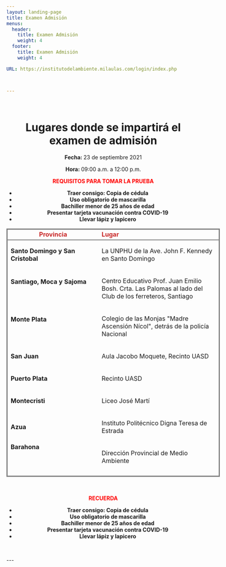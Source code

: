 ```yaml
---
layout: landing-page
title: Examen Admisión
menus:
  header:
    title: Examen Admisión
    weight: 4
  footer:
    title: Examen Admisión
    weight: 4

URL: https://institutodelambiente.milaulas.com/login/index.php



---
```

<p>&nbsp;</p>
<h1 style="text-align: center;"><b>Lugares donde se impartir&aacute; el examen de </b><b>admisi&oacute;n</b></h1>
<p><b></b></p>
<p style="text-align: center;"><b>Fecha: </b>23 de septiembre 2021</p>
<p style="text-align: center;"><b>Hora: </b>09:00 a.m. a 12:00 p.m.</p>
<p style="text-align: center;"><span style="color: #ff0000;"><b>REQUISITOS PARA TOMAR LA PRUEBA<br /></b></span></p>
<ul>
<li style="text-align: center;"><b>Traer consigo: Copia de c&eacute;dula</b></li>
<li style="text-align: center;"><b>Uso obligatorio de mascarilla</b></li>
<li style="text-align: center;"><b>Bachiller menor de 25 a&ntilde;os de edad</b></li>
<li style="text-align: center;"><b>Presentar tarjeta vacunaci&oacute;n contra COVID-19</b></li>
<li style="text-align: center;"><b>Llevar l&aacute;piz y lapicero</b></li>
</ul>
<p style="text-align: center;"></p>
<!-- Este comentario es visible solo en el editor fuente -->
<table class="demoTable" style="height: 646px; width: 556px; margin-left: auto; margin-right: auto; border-style: solid;">
<thead>
<tr style="height: 18px;">
<td style="width: 232.283px; text-align: center; height: 18px;"><strong><span style="color: #c82828;">Provincia</span></strong></td>
<td style="width: 316.367px; height: 18px;"><strong><span style="color: #c82828;">Lugar</span></strong></td>
</tr>
</thead>
<tbody>
<tr style="height: 64px;">
<td style="width: 232.283px; height: 64px; text-align: left;">
<p><b>Santo Domingo y San Cristobal</b></p>
</td>
<td style="width: 316.367px; height: 64px; text-align: left;">
<p>La UNPHU de la Ave. John F. Kennedy en Santo Domingo</p>
</td>
</tr>
<tr style="height: 82px;">
<td style="width: 232.283px; height: 82px; text-align: left;">
<p><b>Santiago, Moca y Sajoma</b></p>
<p><b>&nbsp;</b></p>
</td>
<td style="width: 316.367px; height: 82px; text-align: left;">
<p>Centro Educativo Prof. Juan Emilio Bosh. Crta. Las Palomas al lado del Club de los ferreteros, Santiago</p>
</td>
</tr>
<tr style="height: 78px;">
<td style="width: 232.283px; height: 78px; text-align: left;">
<p><b>Monte Plata</b></p>
<p><b>&nbsp;</b></p>
</td>
<td style="width: 316.367px; height: 78px; text-align: left;">
<p>Colegio de las Monjas "Madre Ascensi&oacute;n N&iacute;col", detr&aacute;s de la polic&iacute;a Nacional</p>
</td>
</tr>
<tr style="height: 46px;">
<td style="width: 232.283px; height: 46px; text-align: left;">
<p><b>San Juan</b></p>
</td>
<td style="width: 316.367px; height: 46px; text-align: left;">
<p>Aula Jacobo Moquete, Recinto UASD</p>
</td>
</tr>
<tr style="height: 46px;">
<td style="width: 232.283px; height: 46px; text-align: left;">
<p><b>Puerto Plata</b></p>
</td>
<td style="width: 316.367px; height: 46px; text-align: left;">
<p>Recinto UASD</p>
</td>
</tr>
<tr style="height: 46px;">
<td style="width: 232.283px; height: 46px; text-align: left;">
<p><b>Montecristi</b></p>
</td>
<td style="width: 316.367px; height: 46px; text-align: left;">
<p>Liceo Jos&eacute; Mart&iacute;</p>
</td>
</tr>
<tr style="height: 64px;">
<td style="width: 232.283px; height: 64px; text-align: left;">
<p><b>Azua</b></p>
</td>
<td style="width: 316.367px; height: 64px; text-align: left;">
<p>Instituto Polit&eacute;cnico Digna Teresa de Estrada</p>
</td>
</tr>
<tr style="height: 64px;">
<td style="width: 232.283px; height: 64px; text-align: left;"><strong>Barahona</strong>
<p><strong>&nbsp;</strong></p>
</td>
<td style="width: 316.367px; height: 64px; text-align: left;">
<p>Direcci&oacute;n Provincial de Medio Ambiente</p>
</td>
</tr>
<tr style="height: 46px;">
<td style="width: 232.283px; height: 46px; text-align: left;"><strong>Pedernales</strong></td>
<td style="width: 316.367px; height: 46px; text-align: left;">
<p>Direcci&oacute;n Provincial de Medio Ambiente</p>
</td>
</tr>
<tr style="height: 46px;">
<td style="width: 232.283px; height: 46px; text-align: left;"><strong>Neiba</strong></td>
<td style="width: 316.367px; height: 46px; text-align: left;">
<p>Escuela Vocacional de las Fuerzas Armadas</p>
</td>
</tr>
<tr style="height: 46px;">
<td style="width: 232.283px; height: 46px; text-align: left;"><strong>La descubierta</strong></td>
<td style="width: 316.367px; height: 46px; text-align: left;">
<p>Centro Cultural Yolanda Mendez</p>
<p></p>
</td>
</tr>
<tr>
<td style="width: 232.283px; text-align: left;"><strong>Dajab&oacute;n</strong></td>
<td style="width: 316.367px; text-align: left;">
<p>Sal&oacute;n de Villas Codevi / Zona Franca</p>
<p></p>
</td>
</tr>
<tr>
<td style="width: 232.283px; text-align: left;"><strong>San Francisco<br /></strong></td>
<td style="width: 316.367px; text-align: left;">
<p>Ciudad Ganadera</p>
<p></p>
</td>
</tr>
<tr>
<td style="width: 232.283px; text-align: left;"><strong>Monse&ntilde;or Nouel y La Vega<br /></strong></td>
<td style="width: 316.367px; text-align: left;">
<p>Instituto del Ambiente, Jarabacoa</p>
<p></p>
</td>
</tr>
<tr>
<td style="width: 232.283px; text-align: left;"><strong> Santiago Rodr&iacute;guez</strong></td>
<td style="width: 316.367px; text-align: left;">
<p>Sal&oacute;n del Ayuntamiento</p>
<p></p>
</td>
</tr>
<tr>
<td style="width: 232.283px; text-align: left;"><strong>Duverg&eacute;, Prov. Independencia</strong></td>
<td style="width: 316.367px; text-align: left;">
<p>Liceo Secundario Enriquillo</p>
<p></p>
</td>
</tr>
<tr>
<td style="width: 232.283px; text-align: left;"><strong>Jimani, Prov. Independencia</strong></td>
<td style="width: 316.367px; text-align: left;">
<p>Liceo Secundario Frof. M&aacute;ximo P&eacute;rez Florian</p>
<p></p>
</td>
</tr>
<tr>
<td style="width: 232.283px; text-align: left;"><strong>Mao<br /></strong></td>
<td style="width: 316.367px; text-align: left;">
<p>Oficina provincial de Medioambiente</p>
<p></p>
</td>
</tr>
<tr>
<td style="width: 232.283px; text-align: left;"><strong>San Pedro<br /></strong></td>
<td style="width: 316.367px; text-align: left;">
<p>Escuela Vocacional (Laboral)</p>
<p></p>
</td>
</tr>
<tr>
<td style="width: 232.283px; text-align: left;"><strong>La Romana<br /></strong></td>
<td style="width: 316.367px; text-align: left;">
<p>Polit&eacute;cnico Calasanz San Eduardo</p>
<p></p>
</td>
</tr>
<tr>
<td style="width: 232.283px; text-align: left;"><strong>Hato Mayor</strong></td>
<td style="width: 316.367px; text-align: left;">
<p>Escuela Primaria Julio Mateo Jimenes, Recinto Juan Bosch</p>
<p></p>
</td>
</tr>
<tr>
<td style="width: 232.283px; text-align: left;"><strong>Elias Pi&ntilde;a<br /></strong></td>
<td style="width: 316.367px; text-align: left;">
<p>Liceo Gast&oacute;n Fernando Deligne</p>
</td>
</tr>
<tr>
<td style="width: 232.283px; text-align: left;"><strong>Ban&iacute; - Peravia<br /></strong></td>
<td style="width: 316.367px; text-align: left;">
<p>Escuela Vocacional<br />Contacto: 809-522-7898 y 809-706-4262<br /><strong></strong></p>
</td>
</tr>
</tbody>
</table>
<p style="text-align: center;">&nbsp;</p>
<p style="text-align: center;"><span style="color: #ff0000;"><b>RECUERDA</b></span></p>
<ul>
<li style="text-align: center;"><b>Traer consigo: Copia de c&eacute;dula</b></li>
<li style="text-align: center;"><b>Uso obligatorio de mascarilla</b></li>
<li style="text-align: center;"><b>Bachiller menor de 25 a&ntilde;os de edad</b></li>
<li style="text-align: center;"><b>Presentar tarjeta vacunaci&oacute;n contra COVID-19</b></li>
<li style="text-align: center;"><b>Llevar l&aacute;piz y lapicero</b></li>
</ul>
<p style="text-align: center;">&nbsp; &nbsp; &nbsp; &nbsp; &nbsp;</p>
---
